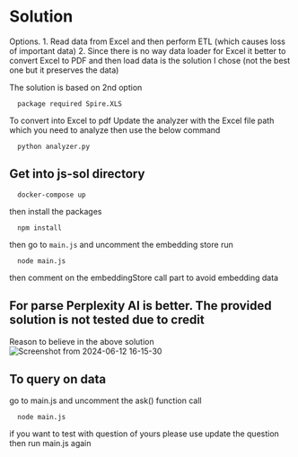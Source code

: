 # Solution
  Options.
    1. Read data from Excel and then perform ETL (which causes loss of important data)
    2. Since there is no way data loader for Excel it better to convert Excel to PDF and then load data is the solution I chose (not the best one but it preserves the data)

  The solution is based on 2nd option
  ```code 
    package required Spire.XLS 
  ```
  To convert into Excel to pdf
  Update the analyzer with the Excel file path which you need to analyze then use the below command
  ```code 
    python analyzer.py
  ```

  ## Get into js-sol directory
  ```code
    docker-compose up
  ```
  then install the packages
  ```code
    npm install 
  ```
  then go to `main.js` and uncomment the embedding store
  run
  ```code
    node main.js
  ```
  then comment on the embeddingStore call part to avoid embedding data

  ## For parse Perplexity AI is better. The provided solution is not tested due to credit
  Reason to believe in the above solution
 ![Screenshot from 2024-06-12 16-15-30](https://github.com/imkrish7/Smart-Spreadsheet/assets/20140249/b53950ed-af28-4838-b08d-c685ad26cb3f)
  

  ## To query on data

  go to main.js and uncomment the ask() function call

  ```code
    node main.js
  ```
  if you want to test with question of yours please use update the question then run main.js again


